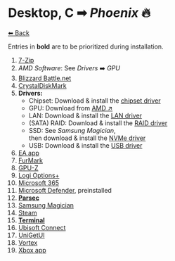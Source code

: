 # Desktop, C ➡ _Phoenix_ 🔥

[⬅ Back](./README.md)

Entries in **bold** are to be prioritized during installation.

1. [7-Zip](./app-list.md#7-zip)
2. _AMD Software_: See _Drivers_ ➡️ _GPU_
2. [Blizzard Battle.net](./app-list.md#blizzard-battlenet)
2. [CrystalDiskMark](./app-list.md#crystaldiskmark)
2. **Drivers:**
	* Chipset: Download & install the [chipset driver](https://rog.asus.com/de/motherboards/rog-strix/rog-strix-x470-f-gaming-model/helpdesk_download)
	* GPU: Download from [AMD ↗](https://www.amd.com/en/support)
	* LAN: Download & install the [LAN driver](https://rog.asus.com/de/motherboards/rog-strix/rog-strix-x470-f-gaming-model/helpdesk_download)
	* (SATA) RAID: Download & install the [RAID driver](https://rog.asus.com/de/motherboards/rog-strix/rog-strix-x470-f-gaming-model/helpdesk_download)
	* SSD: See _Samsung Magician_,<br>then download & install the [NVMe driver](https://www.samsung.com/semiconductor/minisite/ssd/product/consumer/960evo/)
	* USB: Download & install the [USB driver](https://rog.asus.com/de/motherboards/rog-strix/rog-strix-x470-f-gaming-model/helpdesk_download)
2. [EA app](./app-list.md#ea-app)
2. [FurMark](./app-list.md#furmark)
2. [GPU-Z](./app-list.md#gpu-z)
2. [Logi Options+](./app-list.md#logitech-options-plus)
2. [Microsoft 365](./app-list.md#microsoft-365)
2. [Microsoft Defender](./app-list.md#microsoft-defender), preinstalled
2. **[Parsec](./app-list.md#parsec)**
2. [Samsung Magician](./app-list.md#samsung-magician)
2. [Steam](./app-list.md#steam)
2. **[Terminal](./app-list.md#terminal)**
2. [Ubisoft Connect](./app-list.md#ubisoft-connect)
2. [UniGetUI](./app-list.md#unigetui)
2. [Vortex](./app-list.md#vortex)
2. [Xbox app](./app-list.md#xbox-app)
